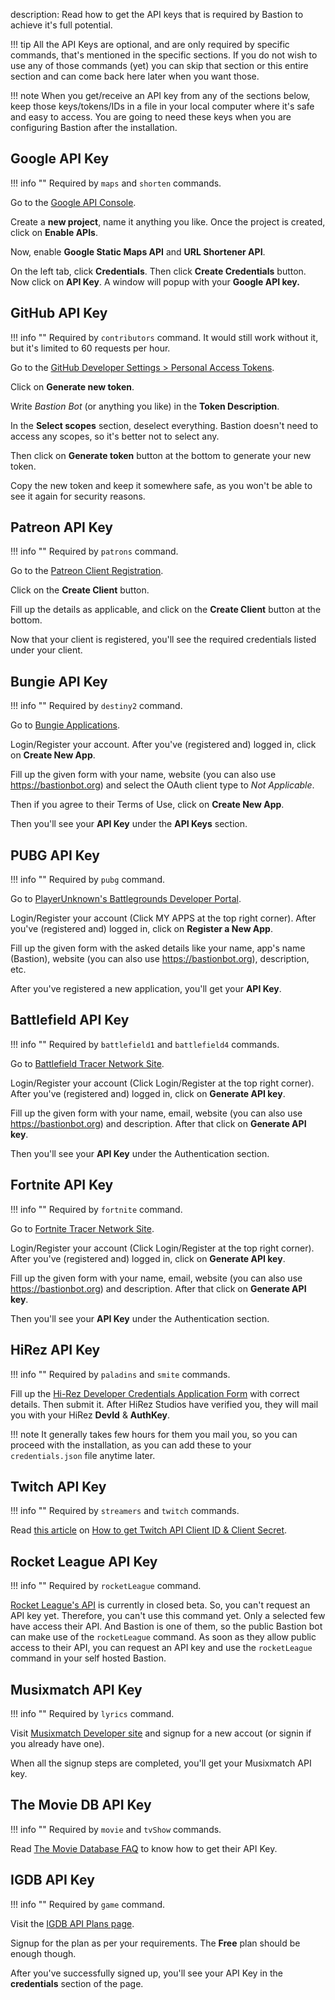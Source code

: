 description: Read how to get the API keys that is required by Bastion to achieve it's full potential.

!!! tip
    All the API Keys are optional, and are only required by specific commands,
    that's mentioned in the specific sections. If you do not wish to use any of
    those commands (yet) you can skip that section or this entire section and
    can come back here later when you want those.

!!! note
    When you get/receive an API key from any of the sections below, keep those
    keys/tokens/IDs in a file in your local computer where it's safe and easy
    to access. You are going to need these keys when you are configuring
    Bastion after the installation.

## Google API Key

!!! info ""
    Required by `maps` and `shorten` commands.

Go to the [Google API Console](https://console.developers.google.com/).

Create a **new project**, name it anything you like. Once the project is
created, click on **Enable APIs**.

Now, enable **Google Static Maps API** and **URL Shortener API**.

On the left tab, click **Credentials**. Then click **Create Credentials**
button. Now click on **API Key**. A window will popup with your **Google API
key.**

## GitHub API Key

!!! info ""
    Required by `contributors` command. It would still work without it, but it's
    limited to 60 requests per hour.

Go to the [GitHub Developer Settings > Personal Access Tokens](https://github.com/settings/tokens).

Click on **Generate new token**.

Write *Bastion Bot* (or anything you like) in the **Token Description**.

In the **Select scopes** section, deselect everything. Bastion doesn't need to
access any scopes, so it's better not to select any.

Then click on **Generate token** button at the bottom to generate your new token.

Copy the new token and keep it somewhere safe, as you won't be able to see it
again for security reasons.

## Patreon API Key

!!! info ""
    Required by `patrons` command.

Go to the [Patreon Client Registration](https://www.patreon.com/portal/registration/register-clients).

Click on the **Create Client** button.

Fill up the details as applicable, and click on the **Create Client** button at
the bottom.

Now that your client is registered, you'll see the required credentials listed
under your client.

## Bungie API Key

!!! info ""
    Required by `destiny2` command.

Go to [Bungie Applications](https://www.bungie.net/en/Application).

Login/Register your account. After you've (registered and) logged in,
click on **Create New App**.

Fill up the given form with your name, website (you can also use
<https://bastionbot.org>) and select the OAuth client type to *Not Applicable*.

Then if you agree to their Terms of Use, click on **Create New App**.

Then you'll see your **API Key** under the **API Keys** section.

## PUBG API Key

!!! info ""
    Required by `pubg` command.

Go to [PlayerUnknown's Battlegrounds Developer Portal](https://developer.playbattlegrounds.com/).

Login/Register your account (Click MY APPS at the top right corner).
After you've (registered and) logged in, click on **Register a New App**.

Fill up the given form with the asked details like your name, app's name
(Bastion), website (you can also use <https://bastionbot.org>), description,
etc.

After you've registered a new application, you'll get your **API Key**.

## Battlefield API Key

!!! info ""
    Required by `battlefield1` and `battlefield4` commands.

Go to [Battlefield Tracer Network Site](https://battlefieldtracker.com/site-api).

Login/Register your account (Click Login/Register at the top right corner).
After you've (registered and) logged in, click on **Generate API key**.

Fill up the given form with your name, email, website (you can also use
<https://bastionbot.org>) and description. After that click on
**Generate API key**.

Then you'll see your **API Key** under the Authentication section.

## Fortnite API Key

!!! info ""
    Required by `fortnite` command.

Go to [Fortnite Tracer Network Site](https://fortnitetracker.com/site-api).

Login/Register your account (Click Login/Register at the top right corner).
After you've (registered and) logged in, click on **Generate API key**.

Fill up the given form with your name, email, website (you can also use
<https://bastionbot.org>) and description. After that click on
**Generate API key**.

Then you'll see your **API Key** under the Authentication section.

## HiRez API Key

!!! info ""
    Required by `paladins` and `smite` commands.

Fill up the [Hi-Rez Developer Credentials Application Form](https://fs12.formsite.com/HiRez/form48/secure_index.html)
with correct details. Then submit it.
After HiRez Studios have verified you, they will mail you with your
HiRez **DevId** & **AuthKey**.

!!! note
    It generally takes few hours for them you mail you, so you can proceed with
    the installation, as you can add these to your `credentials.json` file
    anytime later.

## Twitch API Key

!!! info ""
    Required by `streamers` and `twitch` commands.

Read [this article](https://dev.twitch.tv/docs/authentication/#registration) on [How to get Twitch API Client ID & Client Secret](https://dev.twitch.tv/docs/authentication/#registration).

## Rocket League API Key

!!! info ""
    Required by `rocketLeague` command.

[Rocket League's API](https://api.rocketleague.com) is currently in closed beta.
So, you can't request an API key yet. Therefore, you can't use this command yet.
Only a selected few have access their API. And Bastion is one of them, so the
public Bastion bot can make use of the `rocketLeague` command. As soon as they
allow public access to their API, you can request an API key and use the
`rocketLeague` command in your self hosted Bastion.

## Musixmatch API Key

!!! info ""
    Required by `lyrics` command.

Visit [Musixmatch Developer site](https://developer.musixmatch.com/) and signup
for a new accout (or signin if you already have one).

When all the signup steps are completed, you'll get your Musixmatch API key.

## The Movie DB API Key

!!! info ""
    Required by `movie` and `tvShow` commands.

Read [The Movie Database FAQ](https://www.themoviedb.org/faq/api) to know how
to get their API Key.

## IGDB API Key

!!! info ""
    Required by `game` command.

Visit the [IGDB API Plans page](https://api.igdb.com/pricing).

Signup for the plan as per your requirements. The **Free** plan should be
enough though.

After you've successfully signed up, you'll see your API Key in the
**credentials** section of the page.
